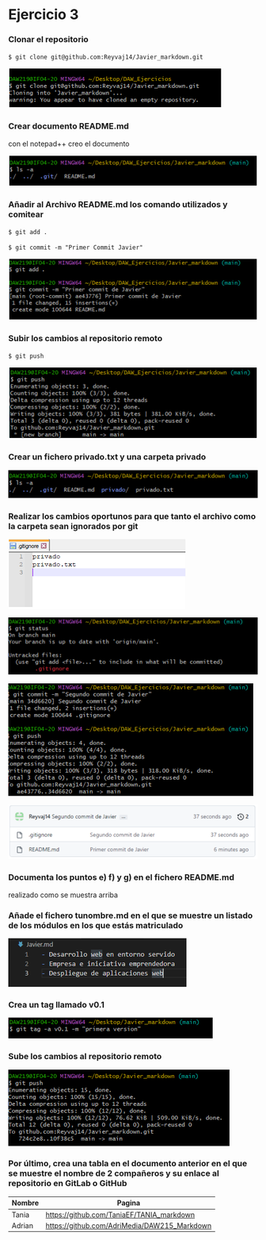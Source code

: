 # Ejercicio 3
### Clonar el repositorio
`$ git clone git@github.com:Reyvaj14/Javier_markdown.git`
>
![alt text](fotos/1.png)
### Crear documento README.md
con el notepad++ creo el documento
>
![alt text](fotos/2.png)
### Añadir al Archivo README.md los comando utilizados y comitear
`$ git add .`
>
`$ git commit -m "Primer Commit Javier"`
>
![alt text](fotos/3.png)
### Subir los cambios al repositorio remoto
`$ git push`
>
 ![alt text](fotos/4.png)
### Crear un fichero privado.txt y una carpeta privado
![alt text](fotos/5.png)
###  Realizar los cambios oportunos para que tanto el archivo como la carpeta sean ignorados por git
![alt text](fotos/6.png)
>
![alt text](fotos/7.png)
>
![alt text](fotos/8.png)
>
![alt text](fotos/9.png)
### Documenta los puntos e) f) y g) en el fichero README.md
realizado como se muestra arriba
### Añade el fichero tunombre.md en el que se muestre un listado de los módulos en los que estás matriculado
![alt text](fotos/10.png)
### Crea un tag llamado v0.1
![alt text](fotos/11.png)
### Sube los cambios al repositorio remoto
![alt text](fotos/12.png)
### Por último, crea una tabla en el documento anterior en el que se muestre el nombre de 2 compañeros y su enlace al repositorio en GitLab o GitHub
| Nombre | Pagina |
| ----------- | ----------- |
| Tania | https://github.com/TaniaEF/TANIA_markdown |
| Adrian | https://github.com/AdriMedia/DAW215_Markdown |